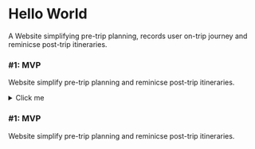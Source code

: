 # Hello World 

A Website simplifying pre-trip planning, records user on-trip journey and reminicse post-trip itineraries.

### #1: MVP 

Website simplify pre-trip planning and reminicse post-trip itineraries.
<details>
  <summary>Click me</summary>
  
  ### Heading
  1. Foo
  2. Bar
     * Baz
     * Qux

  ### Some Code
  ```js
  function logSomething(something) {
    console.log('Something', something);
  }
  ```
</details>

### #1: MVP 

Website simplify pre-trip planning and reminicse post-trip itineraries.



